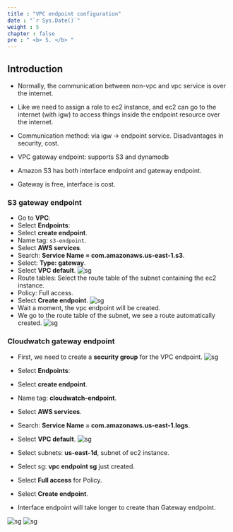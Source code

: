 ```yaml
---
title : "VPC endpoint configuration"
date : "`r Sys.Date()`"
weight : 5
chapter : false
pre : " <b> 5. </b> "
---
```

## Introduction
- Normally, the communication between non-vpc and vpc service is over the internet.

- Like we need to assign a role to ec2 instance, and ec2 can go to the internet (with igw) to access things inside the endpoint resource over the internet.

- Communication method: via igw -> endpoint service. Disadvantages in security, cost.

- VPC gateway endpoint: supports S3 and dynamodb

- Amazon S3 has both interface endpoint and gateway endpoint.

- Gateway is free, interface is cost.

### S3 gateway endpoint
* Go to **VPC**:
* Select **Endpoints**:
* Select **create endpoint**.
* Name tag: ```s3-endpoint```.
* Select **AWS services**.
* Search: **Service Name = com.amazonaws.us-east-1.s3**.
* Select: **Type: gateway**.
* Select **VPC default**.
![sg](/workshop-aws-card-clash-4/images/5.fwd/5.1_.png)
* Route tables: Select the route table of the subnet containing the ec2 instance.
* Policy: Full access.
* Select **Create endpoint**.
![sg](/workshop-aws-card-clash-4/images/5.fwd/5.2_.png)
* Wait a moment, the vpc endpoint will be created.
* We go to the route table of the subnet, we see a route automatically created.
![sg](/workshop-aws-card-clash-4/images/5.fwd/5.3.png)

### Cloudwatch gateway endpoint
* First, we need to create a **security group** for the VPC endpoint.
![sg](/workshop-aws-card-clash-4/images/5.fwd/5.5.png)

* Select **Endpoints**:
* Select **create endpoint**.
* Name tag: **cloudwatch-endpoint**.
* Select **AWS services**.
* Search: **Service Name = com.amazonaws.us-east-1.logs**.
* Select **VPC default**.
![sg](/workshop-aws-card-clash-4/images/5.fwd/5.12.png)
* Select subnets: **us-east-1d**, subnet of ec2 instance.
* Select sg: **vpc endpoint sg** just created.
* Select **Full access** for Policy.
* Select **Create endpoint**.
* Interface endpoint will take longer to create than Gateway endpoint.

![sg](/workshop-aws-card-clash-4/images/5.fwd/5.13.png) ![sg](/workshop-aws-card-clash-4/images/5.fwd/5.4.png)